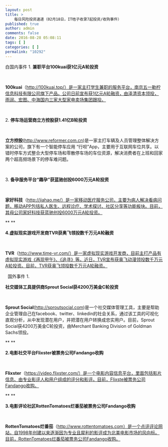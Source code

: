 ```yaml
---
layout: post
title: >
    每日风险投资速递（02月18日，IT桔子收录7起投资/收购事件）
published: true
author: admin
comments: false
date: 2016-08-28 05:08:11
tags: [ ]
categories: [ ]
permalink: "10292"
---
```

  白国内事件   1. **兼职平台100kuai获1亿元A轮投资** 

&nbsp;

**100kuai**（http://100kuai.top/）是一家主打学生兼职的服务平台，南京五一勒柠信息科技有限公司旗下产品。公司日前宣布获1亿元A轮融资，由泽清资本领投，雨润、宏图、中海国内三家大型家电卖场集团跟投。

&nbsp;

2. **停车场运营商立方控股获1.41亿B轮投资**

&nbsp;

**立方控股**(http://www.reformer.com.cn)是一家主打车辆及人员管理整体解决方案的公司，旗下有一个智能停车应用 “行呗”App，主要用于互联网车位共享。以错时停车方式整合大型停车场和零散停车场的车位资源，解决消费者在上班和回家两个超高频场景下的停车难问题。

&nbsp;

3. **备孕服务平台“趣孕”获蓝驰创投6000万元A轮投资**

&nbsp;

**家好科技**（http://jiahao.me/）是一家移动医疗服务公司，主要为病人解决看病问题，移动APP包括私人医生、远程诊疗、学术探讨、社区分享等功能板块。目前，其母公司家好科技获蓝驰创投6000万元A轮投资。

** **

**4.虚拟现实游戏开发商TVR获奥飞领投数千万元A轮融资**

&nbsp;

**TVR**（http://www.time-vr.com/）是一家虚拟现实游戏开发商，目前主打产品有虚拟现实游戏《再现甲午》、《追寻》等。近日，TVR宣布获奥飞动漫领投数千万元A轮投资。目前，TVR获奥飞领投数千万元A轮融资。

&nbsp;  国外事件   1. 

**社交媒体工具提供商Sprout Social获4200万美金C轮投资** 

&nbsp;

**Sprout Social**(http://sproutsocial.com)是一个社交媒体管理工具，主要是帮助企业管理自己在facebook、twitter、linkedin的社会关系，通过该工具的可视化直观分析，从中发现潜在用户，并把潜在用户转换成忠实用户。目前，Sprout Social获4200万美金C轮投资，由Merchant Banking Division of Goldman Sachs领投。

** **

**2.电影社交平台Flixster被票务公司Fandango收购**

&nbsp;

**Flixster**（https://video.flixster.com/）是一个电影内容信息平台，里面包括影片信息、由专业影评人和用户组成的评分和影评。目前，Flixste被票务公司Fandango收购。

** **

**3.电影评论社区RottenTomatoes烂番茄被票务公司Fandango收购**

&nbsp;

**RottenTomatoes烂番茄**（http://www.rottentomatoes.com）是一个点评评论网站，自1998年创建以来逐渐因为专业且犀利的影评成为北美电影市场的风向标。目前，RottenTomatoes烂番茄被票务公司Fandango收购。 